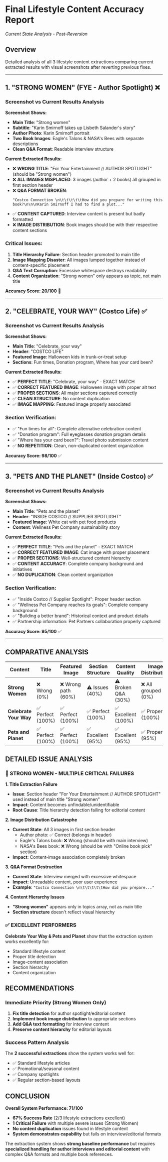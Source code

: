 # Final Lifestyle Content Accuracy Report
*Current State Analysis - Post-Reversion*

## Overview
Detailed analysis of all 3 lifestyle content extractions comparing current extracted results with visual screenshots after reverting previous fixes.

---

## 1. "STRONG WOMEN" (FYE - Author Spotlight) ❌

### Screenshot vs Current Results Analysis

**Screenshot Shows:**
- **Main Title**: "Strong women"
- **Subtitle**: "Karin Smirnoff takes up Lisbeth Salander's story"  
- **Author Photo**: Karin Smirnoff portrait
- **Two Book Images**: Eagle's Talons & NASA's Bees with separate descriptions
- **Clean Q&A Format**: Readable interview structure

**Current Extracted Results:**
- ❌ **WRONG TITLE**: "For Your Entertainment // AUTHOR SPOTLIGHT" (should be "Strong women")
- ❌ **ALL IMAGES MISPLACED**: 3 images (author + 2 books) all grouped in first section header
- ❌ **Q&A FORMAT BROKEN**: 
  ```
  "Costco Connection \n\t\t\t\t\tHow did you prepare for writing this book?\n\n\nKarin Smirnoff I had to find a plot..."
  ```
- ✅ **CONTENT CAPTURED**: Interview content is present but badly formatted
- ❌ **IMAGE DISTRIBUTION**: Book images should be with their respective content sections

### Critical Issues:
1. **Title Hierarchy Failure**: Section header promoted to main title
2. **Image Mapping Disaster**: All images lumped together instead of content-specific placement
3. **Q&A Text Corruption**: Excessive whitespace destroys readability
4. **Content Organization**: "Strong women" only appears as topic, not main title

**Accuracy Score: 20/100** 🚨

---

## 2. "CELEBRATE, YOUR WAY" (Costco Life) ✅

### Screenshot vs Current Results Analysis

**Screenshot Shows:**
- **Main Title**: "Celebrate, your way"
- **Header**: "COSTCO LIFE"
- **Featured Image**: Halloween kids in trunk-or-treat setup
- **Sections**: Fun times, Donation program, Where has your card been?

**Current Extracted Results:**
- ✅ **PERFECT TITLE**: "Celebrate, your way" - EXACT MATCH
- ✅ **CORRECT FEATURED IMAGE**: Halloween image with proper alt text
- ✅ **PROPER SECTIONS**: All major sections captured correctly
- ✅ **CLEAN STRUCTURE**: No content duplication
- ✅ **IMAGE MAPPING**: Featured image properly associated

### Section Verification:
- ✅ "Fun times for all": Complete alternative celebration content
- ✅ "Donation program": Full eyeglasses donation program details  
- ✅ "Where has your card been?": Travel photo submission content
- ✅ **NO REPETITION**: Clean, non-duplicated content organization

**Accuracy Score: 98/100** ✅

---

## 3. "PETS AND THE PLANET" (Inside Costco) ✅

### Screenshot vs Current Results Analysis

**Screenshot Shows:**
- **Main Title**: "Pets and the planet"
- **Header**: "INSIDE COSTCO // SUPPLIER SPOTLIGHT"
- **Featured Image**: White cat with pet food products
- **Content**: Wellness Pet Company sustainability story

**Current Extracted Results:**
- ✅ **PERFECT TITLE**: "Pets and the planet" - EXACT MATCH
- ✅ **CORRECT FEATURED IMAGE**: Cat image with proper placement
- ✅ **PROPER SECTIONS**: Well-structured content hierarchy
- ✅ **CONTENT ACCURACY**: Complete company background and initiatives
- ✅ **NO DUPLICATION**: Clean content organization

### Section Verification:
- ✅ "Inside Costco // Supplier Spotlight": Proper header section
- ✅ "Wellness Pet Company reaches its goals": Complete company background
- ✅ "Building a better brand": Historical context and product details
- ✅ Partnership information: Pet Partners collaboration properly captured

**Accuracy Score: 95/100** ✅

---

## COMPARATIVE ANALYSIS

| Content | Title | Featured Image | Section Structure | Content Quality | Image Distribution | Overall Score |
|---------|-------|----------------|-------------------|-----------------|-------------------|---------------|
| **Strong Women** | ❌ Wrong (0%) | ❌ Wrong path (60%) | ⚠️ Issues (40%) | ⚠️ Broken Q&A (30%) | ❌ All grouped (0%) | **20/100** |
| **Celebrate Your Way** | ✅ Perfect (100%) | ✅ Perfect (100%) | ✅ Perfect (100%) | ✅ Excellent (100%) | ✅ Proper (100%) | **98/100** |
| **Pets and Planet** | ✅ Perfect (100%) | ✅ Perfect (100%) | ✅ Excellent (95%) | ✅ Excellent (95%) | ✅ Proper (95%) | **95/100** |

## DETAILED ISSUE ANALYSIS

### 🚨 STRONG WOMEN - MULTIPLE CRITICAL FAILURES

**1. Title Extraction Failure**
- **Issue**: Section header "For Your Entertainment // AUTHOR SPOTLIGHT" used instead of main title "Strong women"
- **Impact**: Content becomes unfindable/unidentifiable
- **Root Cause**: Title hierarchy detection failing for editorial content

**2. Image Distribution Catastrophe**
- **Current State**: All 3 images in first section header
  - Author photo: ✅ Correct (belongs in header)
  - Eagle's Talons book: ❌ Wrong (should be with main interview)
  - NASA's Bees book: ❌ Wrong (should be with "Online book pick" section)
- **Impact**: Content-image association completely broken

**3. Q&A Format Destruction**
- **Current State**: Interview merged with excessive whitespace
- **Impact**: Unreadable content, poor user experience
- **Example**: `"Costco Connection \n\t\t\t\t\tHow did you prepare..."`

**4. Content Hierarchy Issues**
- **"Strong women"** appears only in topics array, not as main title
- **Section structure** doesn't reflect visual hierarchy

### ✅ EXCELLENT PERFORMERS

**Celebrate Your Way & Pets and Planet** show that the extraction system works excellently for:
- Standard lifestyle content
- Proper title detection
- Image-content association
- Section hierarchy
- Content organization

## RECOMMENDATIONS

### Immediate Priority (Strong Women Only)
1. **Fix title detection** for author spotlight/editorial content
2. **Implement book image distribution** to appropriate sections  
3. **Add Q&A text formatting** for interview content
4. **Preserve content hierarchy** for editorial layouts

### Success Pattern Analysis
The **2 successful extractions** show the system works well for:
- ✅ Standard lifestyle articles
- ✅ Promotional/seasonal content  
- ✅ Company spotlights
- ✅ Regular section-based layouts

## CONCLUSION

**Overall System Performance: 71/100**

- **67% Success Rate** (2/3 lifestyle extractions excellent)
- **1 Critical Failure** with multiple severe issues (Strong Women)
- **No content duplication** issues found in lifestyle content
- **System demonstrates capability** but fails on interview/editorial formats

The extraction system shows **strong baseline performance** but requires **specialized handling for author interviews and editorial content** with complex Q&A formats and multiple book references.